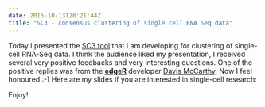 ```yaml
---
date: 2015-10-13T20:21:44Z
title: "SC3 - consensus clustering of single cell RNA Seq data"
---
```


Today I presented the [SC3 tool](http://github.com/hemberg-lab/SC3) that I am developing for clustering of single-cell RNA-Seq data. I think the audience liked my presentation, I received several very positive feedbacks and very interesting questions. One of the positive replies was from the [__edgeR__](http://bioconductor.org/packages/release/bioc/html/edgeR.html) developer [Davis McCarthy](https://sites.google.com/site/davismcc/). Now I feel honoured :-) Here are my slides if you are interested in single-cell research:

<script async class="speakerdeck-embed" data-id="922a274fae4b4e4ea08cdea190642bed" data-ratio="1.33333333333333" src="//speakerdeck.com/assets/embed.js"></script>

Enjoy!
